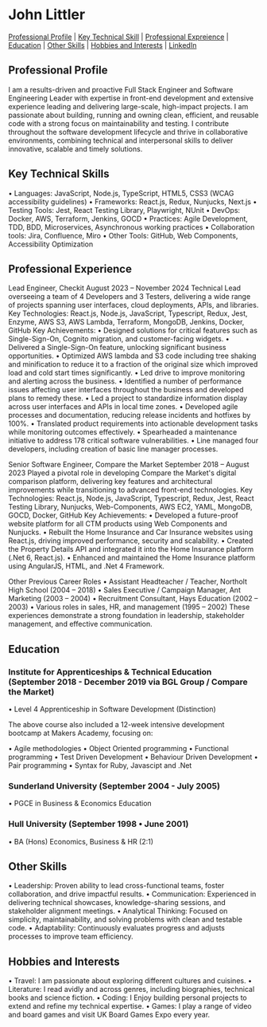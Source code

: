 # John Littler

[Professional Profile](#professional-profile) | [Key Technical Skill](#key-technical-skills) | [Professional Expreience](#professional-experience) | [Education](#education) | [Other Skills](#other-skills) | [Hobbies and Interests](#hobbies-and-interests) | [LinkedIn](https://www.linkedin.com/in/john-littler-057687218/)

## Professional Profile

I am a results-driven and proactive Full Stack Engineer and Software Engineering Leader with expertise in front-end development and extensive experience leading and delivering large-scale, high-impact projects. I am passionate about building, running and owning clean, efficient, and reusable code with a strong focus on maintainability and testing. I contribute throughout the software development lifecycle and thrive in collaborative environments, combining technical and interpersonal skills to deliver innovative, scalable and timely solutions.

## Key Technical Skills

•	Languages: JavaScript, Node.js, TypeScript, HTML5, CSS3 (WCAG accessibility guidelines)
•	Frameworks: React.js, Redux, Nunjucks, Next.js
•	Testing Tools: Jest, React Testing Library, Playwright, NUnit
•	DevOps: Docker, AWS, Terraform, Jenkins, GOCD
•	Practices: Agile Development, TDD, BDD, Microservices, Asynchronous working practices
•	Collaboration tools: Jira, Confluence, Miro
•	Other Tools: GitHub, Web Components, Accessibility Optimization

## Professional Experience

Lead Engineer, Checkit
August 2023 – November 2024
Technical Lead overseeing a team of 4 Developers and 3 Testers, delivering a wide range of projects spanning user interfaces, cloud deployments, APIs, and libraries.
Key Technologies: React.js, Node.js, JavaScript, Typescript, Redux, Jest, Enzyme, AWS S3, AWS Lambda, Terraform, MongoDB, Jenkins, Docker, GitHub
Key Achievements:
•	Designed solutions for critical features such as Single-Sign-On, Cognito migration, and customer-facing widgets.
•	Delivered a Single-Sign-On feature, unlocking significant business opportunities.
•	Optimized AWS lambda and S3 code including tree shaking and minification to reduce it to a fraction of the original size which improved load and cold start times significantly.
•	Led drive to improve monitoring and alerting across the business.
•	Identified a number of performance issues affecting user interfaces throughout the business and developed plans to remedy these.
•	Led a project to standardize information display across user interfaces and APIs in local time zones.
•	Developed agile processes and documentation, reducing release incidents and hotfixes by 100%.
•	Translated product requirements into actionable development tasks while monitoring outcomes effectively.
•	Spearheaded a maintenance initiative to address 178 critical software vulnerabilities.
•	Line managed four developers, including creation of basic line manager processes.

Senior Software Engineer, Compare the Market
September 2018 – August 2023
Played a pivotal role in developing Compare the Market's digital comparison platform, delivering key features and architectural improvements while transitioning to advanced front-end technologies.
Key Technologies: React.js, Node.js, JavaScript, Typescript, Redux, Jest, React Testing Library, Nunjucks, Web-Components, AWS EC2, YAML, MongoDB, GOCD, Docker, GitHub
Key Achievements:
•	Developed a future-proof website platform for all CTM products using Web Components and Nunjucks.
•	Rebuilt the Home Insurance and Car Insurance websites using React.js, driving improved performance, security and scalability.
•	Created the Property Details API and integrated it into the Home Insurance platform (.Net 6, React.js).
•	Enhanced and maintained the Home Insurance platform using AngularJS, HTML, and .Net 4 Framework.

Other Previous Career Roles
•	Assistant Headteacher / Teacher, Northolt High School (2004 – 2018)
•	Sales Executive / Campaign Manager, Ant Marketing (2003 – 2004)
•	Recruitment Consultant, Hays Education (2002 – 2003)
•	Various roles in sales, HR, and management (1995 – 2002)
These experiences demonstrate a strong foundation in leadership, stakeholder management, and effective communication.

## Education

###  Institute for Apprenticeships & Technical Education (September 2018 - December 2019 via BGL Group / Compare the Market)

•	Level 4 Apprenticeship in Software Development (Distinction)

The above course also included a 12-week intensive development bootcamp at Makers Academy, focusing on:

•	Agile methodologies
•	Object Oriented programming
•	Functional programming
•	Test Driven Development
•	Behaviour Driven Development
•	Pair programming
•	Syntax for Ruby, Javascipt and .Net

### Sunderland University (September 2004 - July 2005)

•	PGCE in Business & Economics Education

### Hull University (September 1998 •	June 2001)

•	BA (Hons) Economics, Business & HR (2:1)

## Other Skills

•	Leadership: Proven ability to lead cross-functional teams, foster collaboration, and drive impactful results.
•	Communication: Experienced in delivering technical showcases, knowledge-sharing sessions, and stakeholder alignment meetings.
•	Analytical Thinking: Focused on simplicity, maintainability, and solving problems with clean and testable code.
•	Adaptability: Continuously evaluates progress and adjusts processes to improve team efficiency.

## Hobbies and Interests

•	Travel: I am passionate about exploring different cultures and cuisines.
•	Literature: I read avidly and across genres, including biographies, technical books and science fiction.
•	Coding: I Enjoy building personal projects to extend and refine my technical expertise.
•	Games: I play a range of video and board games and visit UK Board Games Expo every year.
